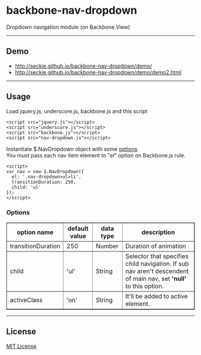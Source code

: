 # backbone-nav-dropdown

Dropdown navigation module (on Backbone.View)

---
## Demo
- http://seckie.github.io/backbone-nav-dropdown/demo/
- http://seckie.github.io/backbone-nav-dropdown/demo/demo2.html

---
## Usage

Load jquery.js, underscore.js, backbone.js and this script

```
<script src="jquery.js"></script>
<script src="underscore.js"></script>
<script src="backbone.js"></script>
<script src="nav-dropdown.js"></script>
```

Instantiate $.NavDropdown object with some [options](#options).  
You must pass each nav item element to "el" option on Backbone.js rule.

```
<script>
var nav = new $.NavDropdown({
  el: '.nav-dropdown>ul>li',
  transitionDuration: 250,
  child: 'ul'
});
</script>
```

### Options

<table border="1">
<thead>
<tr>
<th>option name</th>
<th>default value</th>
<th>data type</th>
<th>description</th>
</tr>
</thead>
<tbody>
<tr>
<td>transitionDuration</td>
<td>250</td>
<td>Number</td>
<td>Duration of animation</td>
</tr>
<tr>
<td>child</td>
<td>'ul'</td>
<td>String</td>
<td>Selector that specifies child navigation. If sub nav aren't descendent of main nav, set <b>'null'</b> to this option.</td>
</tr>
<tr>
<td>activeClass</td>
<td>'on'</td>
<td>String</td>
<td>It'll be added to active element.</td>
</tr>
</tbody>
</table>

---
## License
[MIT License](http://www.opensource.org/licenses/mit-license.html)
